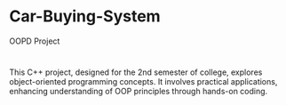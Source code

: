 # Car-Buying-System
OOPD Project
#
This C++ project, designed for the 2nd semester of college, explores object-oriented programming concepts. It involves practical applications, enhancing understanding of OOP principles through hands-on coding.
